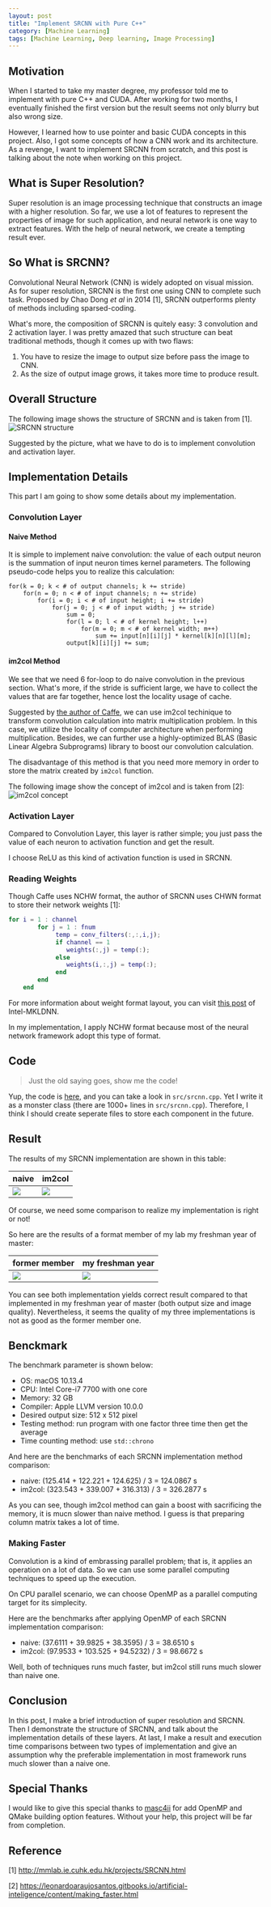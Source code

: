 ```yaml
---
layout: post
title: "Implement SRCNN with Pure C++"
category: [Machine Learning]
tags: [Machine Learning, Deep learning, Image Processing]
---
```


## Motivation
When I started to take my master degree, my professor told me to implement
with pure C++ and CUDA. After working for two months, I eventually finished
the first version but the result seems not only blurry but also wrong size.

However, I learned how to use pointer and basic CUDA concepts in this project.
Also, I got some concepts of how a CNN work and its architecture. As a revenge, 
I want to implement SRCNN from scratch, and this post is talking
about the note when working on this project.

## What is Super Resolution?
Super resolution is an image processing technique that constructs an image with
a higher resolution. So far, we use a lot of features to represent the properties
of image for such application, and neural network is one way to extract features. With
the help of neural network, we create a tempting result ever.

## So What is SRCNN? 
Convolutional Neural Network (CNN) is widely adopted on visual mission. As for 
super resolution, SRCNN is the first one using CNN to complete such task. Proposed
by Chao Dong *et al* in 2014 [1], SRCNN outperforms plenty of methods including
sparsed-coding.

What's more, the composition of SRCNN is quitely easy: 3 convolution and 2 activation
layer. I was pretty amazed that such structure can beat traditional methods, though
it comes up with two flaws:
1. You have to resize the image to output size before pass
the image to CNN.
2. As the size of output image grows, it takes more time to produce result.

## Overall Structure
The following image shows the structure of SRCNN and is taken from [1].
![SRCNN structure](/assets/images/2020/06/15/SRCNN_structure.png)

Suggested by the picture, what we have to do is to implement convolution and activation
layer.

## Implementation Details
This part I am going to show some details about my implementation. 
### Convolution Layer
#### Naive Method
It is simple to implement naive convolution: the value of each output neuron is the
summation of input neuron times kernel parameters.
The following pseudo-code helps you to realize this calculation:
```
for(k = 0; k < # of output channels; k += stride)
    for(n = 0; n < # of input channels; n += stride)
        for(i = 0; i < # of input height; i += stride)
            for(j = 0; j < # of input width; j += stride)
                sum = 0;
                for(l = 0; l < # of kernel height; l++)
                    for(m = 0; m < # of kernel width; m++)
                        sum += input[n][i][j] * kernel[k][n][l][m];
                output[k][i][j] += sum;
```

#### im2col Method
We see that we need 6 for-loop to do naive convolution in the previous section.
What's more, if the stride is sufficient large, we have to collect the values that
are far together, hence lost the locality usage of cache.

Suggested by [the author of Caffe](https://github.com/Yangqing/caffe/wiki/Convolution-in-Caffe:-a-memo), 
we can use im2col techinique to transform convolution calculation
into matrix multiplication problem. In this case, we utilize the locality
of computer architecture when performing multiplication. Besides, we
can further use a highly-optimized BLAS (Basic Linear Algebra Subprograms) library 
to boost our convolution calculation.

The disadvantage of this method is that you need more memory in order to store the
matrix created by `im2col` function.

The following image show the concept of im2col and is taken from [2]:
![im2col concept](/assets/images/2020/06/15/Convolution_With_Im2col.png)

### Activation Layer
Compared to Convolution Layer, this layer is rather simple; you just pass the value
of each neuron to activation function and get the result.

I choose ReLU as this kind of activation function is used in SRCNN.

### Reading Weights
Though Caffe uses NCHW format, the author of SRCNN uses CHWN format to store their network weights [1]:
```matlab
for i = 1 : channel
        for j = 1 : fnum
             temp = conv_filters(:,:,i,j);
             if channel == 1
                weights(:,j) = temp(:);
             else
                weights(i,:,j) = temp(:);
             end 
        end 
    end
```
For more information about weight format layout, you can visit [this post](https://oneapi-src.github.io/oneDNN/understanding_memory_formats.html) 
of Intel-MKLDNN.

In my implementation, I apply NCHW format because most of the neural network framework
adopt this type of format.

## Code
> Just the old saying goes, show me the code!

Yup, the code is [here](https://github.com/Cuda-Chen/SRCNN-cpp), and you can take a look
in `src/srcnn.cpp`. Yet I write it as a monster class (there are 1000+ lines in `src/srcnn.cpp`). 
Therefore, I think I should create seperate files to store each component in the future.

## Result
The results of my SRCNN implementation are shown in this table:

| naive | im2col |
|-------|--------|
![](/assets/images/2020/06/15/srcnn_result_naive.bmp) | ![](/assets/images/2020/06/15/srcnn_result_im2col.bmp)

Of course, we need some comparison to realize my implementation is right or not!


So here are the results of a format member of my lab my freshman year of master:

| former member | my freshman year |
|---------------|------------------|
![](/assets/images/2020/06/15/srcnn_result_former.bmp) | ![](/assets/images/2020/06/15/srcnn_result_freshman.bmp)

You can see both implementation yields correct result compared to that implemented in
my freshman year of master (both output size and image quality).
Nevertheless, it seems the quality of my three implementations is not as good as the former
member one.

## Benckmark
The benchmark parameter is shown below:
- OS: macOS 10.13.4
- CPU: Intel Core-i7 7700 with one core
- Memory: 32 GB
- Compiler: Apple LLVM version 10.0.0
- Desired output size: 512 x 512 pixel
- Testing method: run program with one factor three time then get the average
- Time counting method: use `std::chrono`

And here are the benchmarks of each SRCNN implementation method comparison:
- naive: (125.414 + 122.221 + 124.625) / 3 = 124.0867 s
- im2col: (323.543 + 339.007 + 316.313) / 3 = 326.2877 s

As you can see, though im2col method can gain a boost with sacrificing 
the memory, it is mucn slower than naive method. I guess is that preparing 
column matrix takes a lot of time.

### Making Faster
Convolution is a kind of embrassing parallel problem; that is, it applies an operation on a lot of data.
So we can use some parallel computing techniques to speed up the execution.

On CPU parallel scenario, we can choose OpenMP as a parallel computing target for its simplecity.

Here are the benchmarks after applying OpenMP of each SRCNN implementation comparison:
- naive: (37.6111 + 39.9825 + 38.3595) / 3 = 38.6510 s
- im2col: (97.9533 + 103.525 + 94.5232) / 3 = 98.6672 s

Well, both of techniques runs much faster, but im2col still runs much slower than
naive one.

## Conclusion
In this post, I make a brief introduction of super resolution and SRCNN. Then I demonstrate
the structure of SRCNN, and talk about the implementation details of these layers.
At last, I make a result and execution time comparisons between two types of implementation
and give an assumption why the preferable implementation in most framework runs much slower
than a naive one.

## Special Thanks
I would like to give this special thanks to [masc4ii](https://github.com/masc4ii)
for add OpenMP and QMake building option features. Without your help, this project will be 
far from completion.

## Reference
[1] http://mmlab.ie.cuhk.edu.hk/projects/SRCNN.html

[2] https://leonardoaraujosantos.gitbooks.io/artificial-inteligence/content/making_faster.html
